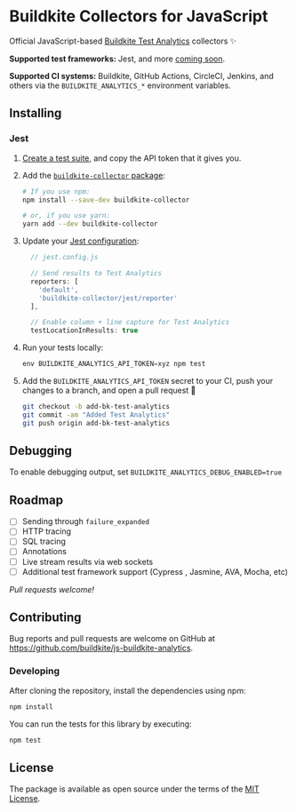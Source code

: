 # Buildkite Collectors for JavaScript

Official JavaScript-based [Buildkite Test Analytics](https://buildkite.com/test-analytics) collectors ✨

**Supported test frameworks:** Jest, and more [coming soon](#roadmap).

**Supported CI systems:** Buildkite, GitHub Actions, CircleCI, Jenkins, and others via the `BUILDKITE_ANALYTICS_*` environment variables.

## Installing

### Jest

1) [Create a test suite](https://buildkite.com/docs/test-analytics), and copy the API token that it gives you.

1) Add the [`buildkite-collector` package](https://www.npmjs.com/package/buildkite-collector):

    ```bash
    # If you use npm:
    npm install --save-dev buildkite-collector

    # or, if you use yarn:
    yarn add --dev buildkite-collector
    ```

2) Update your [Jest configuration](https://jestjs.io/docs/configuration):<br>

    ```js
      // jest.config.js

      // Send results to Test Analytics
      reporters: [
        'default',
        'buildkite-collector/jest/reporter'
      ],

      // Enable column + line capture for Test Analytics
      testLocationInResults: true
    ```

3) Run your tests locally:<br>

    ```js
    env BUILDKITE_ANALYTICS_API_TOKEN=xyz npm test
    ```

4) Add the `BUILDKITE_ANALYTICS_API_TOKEN` secret to your CI, push your changes to a branch, and open a pull request 🎉

    ```bash
    git checkout -b add-bk-test-analytics
    git commit -am "Added Test Analytics"
    git push origin add-bk-test-analytics
    ```

## Debugging

To enable debugging output, set `BUILDKITE_ANALYTICS_DEBUG_ENABLED=true`

## Roadmap

- [ ] Sending through `failure_expanded`
- [ ] HTTP tracing
- [ ] SQL tracing
- [ ] Annotations
- [ ] Live stream results via web sockets
- [ ] Additional test framework support (Cypress , Jasmine, AVA, Mocha, etc)

_Pull requests welcome!_

## Contributing

Bug reports and pull requests are welcome on GitHub at https://github.com/buildkite/js-buildkite-analytics.

### Developing

After cloning the repository, install the dependencies using npm:

```sh
npm install
```

You can run the tests for this library by executing:

```sh
npm test
```

## License

The package is available as open source under the terms of the [MIT License](https://opensource.org/licenses/MIT).
